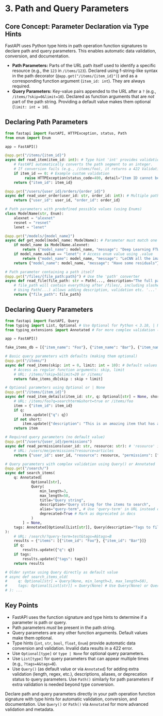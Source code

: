 # 3. Path and Query Parameters

## Core Concept: Parameter Declaration via Type Hints

FastAPI uses Python type hints in path operation function signatures to declare path and query parameters. This enables automatic data validation, conversion, and documentation.

-   **Path Parameters:** Parts of the URL path itself used to identify a specific resource (e.g., the `123` in `/items/123`). Declared using f-string-like syntax in the path decorator (`@app.get("/items/{item_id}")`) and as a corresponding function argument (`item_id: int`). They are always required.
-   **Query Parameters:** Key-value pairs appended to the URL after a `?` (e.g., `/items/?skip=0&limit=10`). Declared as function arguments that are *not* part of the path string. Providing a default value makes them optional (`limit: int = 10`).

## Declaring Path Parameters

```python
from fastapi import FastAPI, HTTPException, status, Path
from enum import Enum

app = FastAPI()

@app.get("/items/{item_id}")
async def read_item(item_id: int): # Type hint 'int' provides validation
    # FastAPI automatically converts the path segment to an integer.
    # If conversion fails (e.g., /items/foo), it returns a 422 Validation Error.
    if item_id == 0: # Example custom validation
         raise HTTPException(status_code=400, detail="Item ID cannot be zero")
    return {"item_id": item_id}

@app.get("/users/{user_id}/orders/{order_id}")
async def read_user_order(user_id: str, order_id: int): # Multiple path parameters
    return {"user_id": user_id, "order_id": order_id}

# Path parameters with predefined possible values (using Enums)
class ModelName(str, Enum):
    alexnet = "alexnet"
    resnet = "resnet"
    lenet = "lenet"

@app.get("/models/{model_name}")
async def get_model(model_name: ModelName): # Parameter must match one of the Enum values
    if model_name is ModelName.alexnet:
        return {"model_name": model_name, "message": "Deep Learning FTW!"}
    if model_name.value == "lenet": # Access enum value using .value
        return {"model_name": model_name, "message": "LeCNN all the images"}
    return {"model_name": model_name, "message": "Have some residuals"}

# Path parameter containing a path itself
@app.get("/files/{file_path:path}") # Use the 'path' converter
async def read_file(file_path: str = Path(..., description="The full path to the file")):
    # file_path will contain everything after /files/, including slashes
    # Using Path(...) allows adding description, validation etc. '...' means required.
    return {"file_path": file_path}
```

## Declaring Query Parameters

```python
from fastapi import FastAPI, Query
from typing import List, Optional # Use Optional for Python < 3.10, | None for >= 3.10
from typing_extensions import Annotated # For more complex validation (Python 3.9+)

app = FastAPI()

fake_items_db = [{"item_name": "Foo"}, {"item_name": "Bar"}, {"item_name": "Baz"}]

# Basic query parameters with defaults (making them optional)
@app.get("/items/")
async def read_items(skip: int = 0, limit: int = 10): # Default values make them optional
    # Access as regular function arguments: skip, limit
    # URL: /items/?skip=5&limit=20 or /items/
    return fake_items_db[skip : skip + limit]

# Optional parameters using Optional or | None
@app.get("/items/{item_id}")
async def read_item_details(item_id: str, q: Optional[str] = None, short: bool = False):
    # URL: /items/foo?q=searchterm&short=true or /items/foo
    item = {"item_id": item_id}
    if q:
        item.update({"q": q})
    if not short:
        item.update({"description": "This is an amazing item that has a long description"})
    return item

# Required query parameters (no default value)
@app.get("/users/{user_id}/permissions")
async def read_permissions(user_id: str, resource: str): # 'resource' is required
    # URL: /users/me/permissions?resource=articles
    return {"user_id": user_id, "resource": resource, "permissions": ["read", "write"]}

# Query parameters with complex validation using Query() or Annotated
@app.get("/search/")
async def search_items(
    q: Annotated[
            Optional[str],
            Query(
                min_length=3,
                max_length=50,
                title="Query string",
                description="Query string for the items to search",
                alias="query-term", # Use 'query-term' in URL instead of 'q'
                deprecated=True # Mark as deprecated in docs
            )
        ] = None,
    tags: Annotated[Optional[List[str]], Query(description="Tags to filter by")] = None # List/multiple query parameters
):
    # URL: /search/?query-term=test&tags=A&tags=B
    results = {"items": [{"item_id": "Foo"}, {"item_id": "Bar"}]}
    if q:
        results.update({"q": q})
    if tags:
        results.update({"tags": tags})
    return results

# Older syntax using Query directly as default value
# async def search_items_old(
#     q: Optional[str] = Query(None, min_length=3, max_length=50),
#     tags: Optional[List[str]] = Query(None) # Use Query(None) or Query([]) for optional lists
# ): ...
```

## Key Points

-   FastAPI uses the function signature and type hints to determine if a parameter is path or query.
-   Path parameters *must* be present in the path string.
-   Query parameters are any other function arguments. Default values make them optional.
-   Type hints (`int`, `str`, `bool`, `float`, `Enum`) provide automatic data conversion and validation. Invalid data results in a 422 error.
-   Use `Optional[type]` or `type | None` for optional query parameters.
-   Use `List[type]` for query parameters that can appear multiple times (e.g., `?tags=A&tags=B`).
-   Use `Query()` (as default value or via `Annotated`) for adding extra validation (length, regex, etc.), descriptions, aliases, or deprecation status to query parameters. Use `Path()` similarly for path parameters if extra validation is needed beyond type conversion.

Declare path and query parameters directly in your path operation function signature with type hints for automatic validation, conversion, and documentation. Use `Query()` or `Path()` via `Annotated` for more advanced validation and metadata.